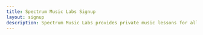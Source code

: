 ```yaml
---
title: Spectrum Music Labs Signup
layout: signup
description: Spectrum Music Labs provides private music lessons for all ages.
---
```

